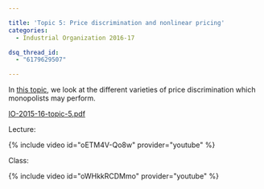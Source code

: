 ```yaml
---

title: 'Topic 5: Price discrimination and nonlinear pricing'
categories:
  - Industrial Organization 2016-17

dsq_thread_id:
  - "6179629507"

---
```

In <a href="https://www.tholden.org/wp-content/uploads/2016/03/IO-2015-16-topic-5.pdf">this topic</a>, we look at the different varieties of price discrimination which monopolists may perform.

<object data="https://www.tholden.org/wp-content/uploads/2016/03/IO-2015-16-topic-5.pdf" type="application/pdf" width="100%" height="100%"><a href="https://www.tholden.org/wp-content/uploads/2016/03/IO-2015-16-topic-5.pdf">IO-2015-16-topic-5.pdf</a></object>

Lecture:

{% include video id="oETM4V-Qo8w" provider="youtube" %}

Class:

{% include video id="oWHkkRCDMmo" provider="youtube" %}

